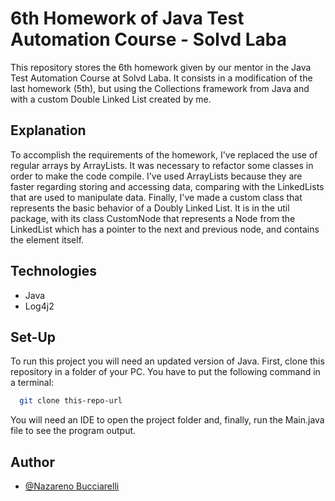 # 6th Homework of Java Test Automation Course - Solvd Laba
This repository stores the 6th homework given by our mentor in the Java Test 
Automation Course at Solvd Laba. It consists in a modification of the last 
homework (5th), but using the Collections framework from Java and with a
custom Double Linked List created by me.

## Explanation

To accomplish the requirements of the homework, I've replaced the use of regular
arrays by ArrayLists. It was necessary to refactor some classes in order to
make the code compile. I've used ArrayLists because they are faster regarding
storing and accessing data, comparing with the LinkedLists that are used to
manipulate data. Finally, I've made a custom class that represents the basic
behavior of a Doubly Linked List. It is in the util package, with its class 
CustomNode that represents a Node from the LinkedList which has a pointer to the
next and previous node, and contains the element itself.

## Technologies

- Java
- Log4j2

## Set-Up

To run this project you will need an updated version of Java.
First, clone this repository in a folder of your PC.
You have to put the following command in a terminal:

```bash
  git clone this-repo-url
```
You will need an IDE to open the project folder and, finally, run the Main.java 
file to see the program output.

## Author

- [@Nazareno Bucciarelli](https://github.com/nazabucciarelli)
